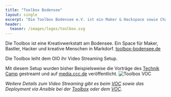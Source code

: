 ```yaml
---
title: "Toolbox Bodensee"
layout: single
excerpt: "Die Toolbox Bodensee e.V. ist ein Maker & Hackspace sowie Chaostreff am Bodensee und leiht dem OIO ihr Video Streaming Setup"
header:
  teaser: /images/logos/toolbox.svg
---
```


Die Toolbox ist eine Kreativwerkstatt am Bodensee. Ein Space für Maker, Bastler, Hacker und kreative Menschen in Markdorf. [toolbox-bodensee.de](https://toolbox-bodensee.de "Toolbox Webseite")

Die Toolbox leiht dem OIO ihr Video Streaming Setup.

Mit diesem Setup wurden bisher Beispielsweise die Vorträge des [Technik Camp](https://events.ccc.de/2019/06/11/bodensee-technikcamp/) gestreamt und auf [media.ccc.de](https://media.ccc.de/c/tc19) veröffentlicht.
![Toolbox VOC](https://toolbox-bodensee.de/images/toolbox-voc.svg "Toolbox Video Setup")

*Weitere Details zum Video Streaming gibt es beim [VOC](https://github.com/voc/voctomix.git) sowie das Deployment via Ansible bei der [Toolbox](https://github.com/ToolboxBodensee/toolbox-voc_ansible.git) oder dem [VOC](https://github.com/voc/cm.git).*
